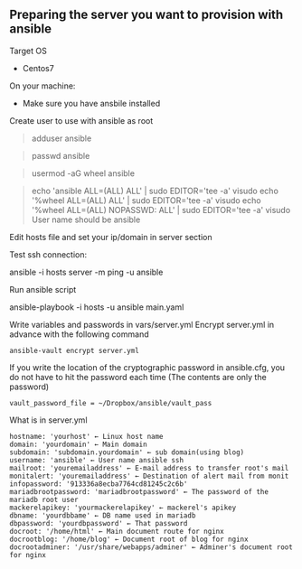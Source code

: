 ## Preparing the server you want to provision with ansible

Target OS

- Centos7

On your machine:
- Make sure you have ansbile installed

Create user to use with ansible as root

> adduser ansible

> passwd ansible

> usermod -aG wheel ansible

> echo 'ansible ALL=(ALL) ALL' | sudo EDITOR='tee -a' visudo
> echo '%wheel ALL=(ALL) ALL' | sudo EDITOR='tee -a' visudo
> echo '%wheel ALL=(ALL) NOPASSWD: ALL' | sudo EDITOR='tee -a' visudo
User name should be ansible

Edit hosts file and set your ip/domain in server section

Test ssh connection:

ansible -i hosts server -m ping -u ansible

Run ansible script

ansible-playbook -i hosts -u ansible main.yaml

Write variables and passwords in vars/server.yml
Encrypt server.yml in advance with the following command

	ansible-vault encrypt server.yml

If you write the location of the cryptographic password in
ansible.cfg, you do not have to hit the password each time
(The contents are only the password)

	vault_password_file = ~/Dropbox/ansible/vault_pass

What is in server.yml

	hostname: 'yourhost' ← Linux host name
	domain: 'yourdomain' ← Main domain
	subdomain: 'subdomain.yourdomain' ← sub domain(using blog)
	username: 'ansible' ← User name ansible ssh
	mailroot: 'youremailaddress' ← E-mail address to transfer root's mail
	monitalert: 'youremailaddress' ← Destination of alert mail from monit
	infopassword: '913336a8ecba7764cd81245c2c6b'
	mariadbrootpassword: 'mariadbrootpassword' ← The password of the mariadb root user
	mackerelapikey: 'yourmackerelapikey' ← mackerel's apikey
	dbname: 'yourdbbame' ← DB name used in mariadb
	dbpassword: 'yourdbpassword' ← That password
	docroot: '/home/html' ← Main document route for nginx
	docrootblog: '/home/blog' ← Document root of blog for nginx
	docrootadminer: '/usr/share/webapps/adminer' ← Adminer's document root for nginx

